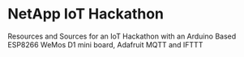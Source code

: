 # NetApp IoT Hackathon
Resources and Sources for an IoT Hackathon with an Arduino Based ESP8266 WeMos D1 mini board, Adafruit MQTT and IFTTT

